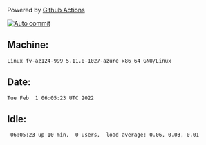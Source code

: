 Powered by [Github Actions](https://github.com/features/actions)

[![Auto commit](https://github.com/gyfary/workstation/workflows/Auto%20commit/badge.svg)](https://github.com/gyfary/workstation/actions?query=workflow%3A%22Auto+commit%22)

## Machine:
```
Linux fv-az124-999 5.11.0-1027-azure x86_64 GNU/Linux
```
## Date:
```
Tue Feb  1 06:05:23 UTC 2022
```
## Idle:
```
 06:05:23 up 10 min,  0 users,  load average: 0.06, 0.03, 0.01
```
